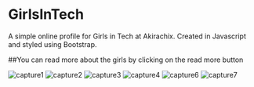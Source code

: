 # GirlsInTech
A simple online profile for Girls in Tech at Akirachix. Created in Javascript and styled using Bootstrap.

##You can read more about the girls by clicking on the read more button

![capture1](https://user-images.githubusercontent.com/35792781/44471918-9ea6a900-a635-11e8-8058-bb6c8770e0d4.PNG)
![capture2](https://user-images.githubusercontent.com/35792781/44471961-c3028580-a635-11e8-8c4e-f881f717a8f0.PNG)
![capture3](https://user-images.githubusercontent.com/35792781/44472010-e3cadb00-a635-11e8-91aa-582cdd079833.PNG)
![capture4](https://user-images.githubusercontent.com/35792781/44472033-f7764180-a635-11e8-95f9-b5a2e2589cb2.PNG)
![capture6](https://user-images.githubusercontent.com/35792781/44472047-04933080-a636-11e8-9697-9466aafa19ec.PNG)
![capture7](https://user-images.githubusercontent.com/35792781/44472057-0c52d500-a636-11e8-8fc7-6a496e3bc9dc.PNG)
